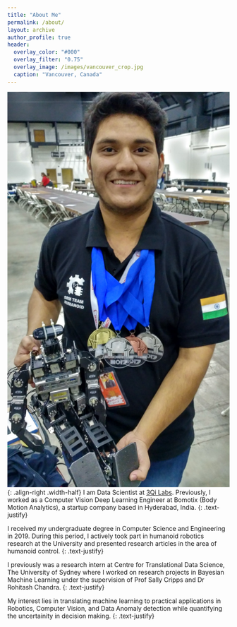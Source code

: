 ```yaml
---
title: "About Me"
permalink: /about/
layout: archive
author_profile: true
header:
  overlay_color: "#000"
  overlay_filter: "0.75"
  overlay_image: /images/vancouver_crop.jpg
  caption: "Vancouver, Canada"
---
```


![demo](/images/awards/Robogames17_2.jpg){: .align-right .width-half}
I am Data Scientist at [3Qi Labs](http://www.3qilabs.com/). Previously, I worked as a Computer Vision Deep Learning Engineer at Bomotix (Body Motion Analytics), a startup company based in Hyderabad, India.
{: .text-justify}

I received my undergraduate degree in Computer Science and Engineering in 2019. During this period, I actively took part in humanoid robotics research at the University and presented research articles in the area of humanoid control.
{: .text-justify}

I previously was a research intern at Centre for Translational Data Science, The University of Sydney where I worked on research projects in Bayesian Machine Learning under the supervision of Prof Sally Cripps and Dr Rohitash Chandra.
{: .text-justify}

My interest lies in translating machine learning to practical applications in Robotics, Computer Vision, and Data Anomaly detection while quantifying the uncertainity in decision making.
{: .text-justify}